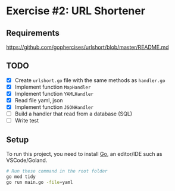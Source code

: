 # Exercise #2: URL Shortener

## Requirements

https://github.com/gophercises/urlshort/blob/master/README.md

## TODO

- [x] Create `urlshort.go` file with the same methods as `handler.go` 
- [x] Implement function `MapHandler`
- [x] Implement function `YAMLHandler`
- [x] Read file yaml, json
- [x] Implement function `JSONHandler`
- [ ] Build a handler that read from a database (SQL)
- [ ] Write test

## Setup

To run this project, you need to install [Go](https://go.dev/doc/install), an editor/IDE such as VSCode/Goland.

```bash
# Run these command in the root folder
go mod tidy
go run main.go -file=yaml
```
